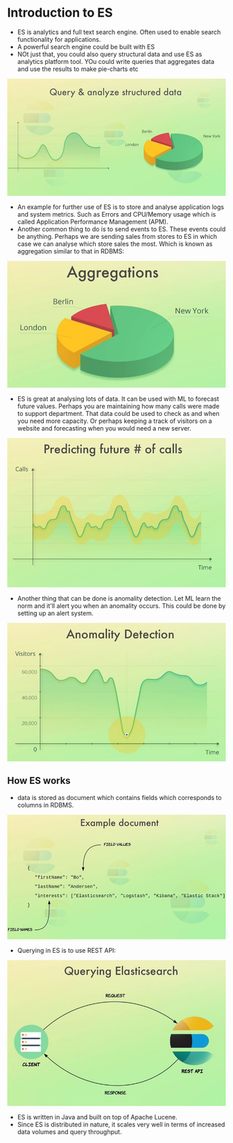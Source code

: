 # Introduction to ES
- ES is analytics and full text search engine. Often used to enable search functionality for applications.
- A powerful search engine could be built with ES
- NOt just that, you could also query structural data and use ES as analytics platform tool. YOu could write queries that aggregates data and use the results to make pie-charts etc

![IMG1][IMG1]

- An example for further use of ES is to store and analyse application logs and system metrics. Such as Errors and CPU/Memory usage which is called Application Performance Management (APM).
- Another common thing to do is to send events to ES. These events could be anything. Perhaps we are sending sales from stores to ES in which case we can analyse which store sales the most. Which is known as aggregation similar to that in RDBMS:

![IMG2][IMG2]

- ES is great at analysing lots of data. It can be used with ML to forecast future values. Perhaps you are maintaining how many calls were made to support department. That data could be used to check as and when you need more capacity. Or perhaps keeping a track of visitors on a website and forecasting when you would need a new server.

![IMG3][IMG3]

- Another thing that can be done is anomality detection. Let ML learn the norm and it'll alert you when an anomality occurs. This could be done by setting up an alert system.

![IMG4][IMG4]

## How ES works

- data is stored as document which contains fields which corresponds to columns in RDBMS.

![IMG5][IMG5]

- Querying in ES is to use REST API:

![IMG6][IMG6]

- ES is written in Java and built on top of Apache Lucene.
- Since ES is distributed in nature, it scales very well in terms of increased data volumes and query throughput.

[IMG1]: <https://github.com/penguinmishra/images_repo/blob/master/Elasticsearch/query_and_analyze_structured_data.JPG>
[IMG2]: <https://github.com/penguinmishra/images_repo/blob/master/Elasticsearch/sales_es.JPG>
[IMG3]: <https://github.com/penguinmishra/images_repo/blob/master/Elasticsearch/calls_support.JPG>
[IMG4]: <https://github.com/penguinmishra/images_repo/blob/master/Elasticsearch/anomality_detection.JPG>
[IMG5]: <https://github.com/penguinmishra/images_repo/blob/master/Elasticsearch/example_document.JPG>
[IMG6]: <https://github.com/penguinmishra/images_repo/blob/master/Elasticsearch/querying_ES.JPG>